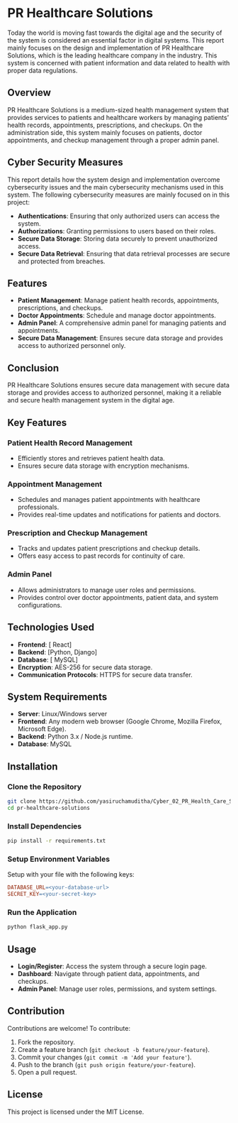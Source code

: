 # PR Healthcare Solutions

Today the world is moving fast towards the digital age and the security of the system is considered an essential factor in digital systems. This report mainly focuses on the design and implementation of PR Healthcare Solutions, which is the leading healthcare company in the industry. This system is concerned with patient information and data related to health with proper data regulations.

## Overview

PR Healthcare Solutions is a medium-sized health management system that provides services to patients and healthcare workers by managing patients’ health records, appointments, prescriptions, and checkups. On the administration side, this system mainly focuses on patients, doctor appointments, and checkup management through a proper admin panel.

## Cyber Security Measures

This report details how the system design and implementation overcome cybersecurity issues and the main cybersecurity mechanisms used in this system. The following cybersecurity measures are mainly focused on in this project:

- **Authentications**: Ensuring that only authorized users can access the system.
- **Authorizations**: Granting permissions to users based on their roles.
- **Secure Data Storage**: Storing data securely to prevent unauthorized access.
- **Secure Data Retrieval**: Ensuring that data retrieval processes are secure and protected from breaches.

## Features

- **Patient Management**: Manage patient health records, appointments, prescriptions, and checkups.
- **Doctor Appointments**: Schedule and manage doctor appointments.
- **Admin Panel**: A comprehensive admin panel for managing patients and appointments.
- **Secure Data Management**: Ensures secure data storage and provides access to authorized personnel only.

## Conclusion

PR Healthcare Solutions ensures secure data management with secure data storage and provides access to authorized personnel, making it a reliable and secure health management system in the digital age.
## Key Features

### Patient Health Record Management
- Efficiently stores and retrieves patient health data.
- Ensures secure data storage with encryption mechanisms.

### Appointment Management
- Schedules and manages patient appointments with healthcare professionals.
- Provides real-time updates and notifications for patients and doctors.

### Prescription and Checkup Management
- Tracks and updates patient prescriptions and checkup details.
- Offers easy access to past records for continuity of care.

### Admin Panel
- Allows administrators to manage user roles and permissions.
- Provides control over doctor appointments, patient data, and system configurations.

## Technologies Used
- **Frontend**: [ React]
- **Backend**: [Python, Django]
- **Database**: [ MySQL]
- **Encryption**: AES-256 for secure data storage.
- **Communication Protocols**: HTTPS for secure data transfer.

## System Requirements
- **Server**: Linux/Windows server
- **Frontend**: Any modern web browser (Google Chrome, Mozilla Firefox, Microsoft Edge).
- **Backend**: Python 3.x / Node.js runtime.
- **Database**: MySQL

## Installation

### Clone the Repository
```bash
git clone https://github.com/yasiruchamuditha/Cyber_02_PR_Health_Care_Solutions.git 
cd pr-healthcare-solutions  
```

### Install Dependencies
```bash
pip install -r requirements.txt  
```

### Setup Environment Variables
Setup with your file with the following keys:
```makefile
DATABASE_URL=<your-database-url>  
SECRET_KEY=<your-secret-key>  
```

### Run the Application
```bash
python flask_app.py   
```

## Usage
- **Login/Register**: Access the system through a secure login page.
- **Dashboard**: Navigate through patient data, appointments, and checkups.
- **Admin Panel**: Manage user roles, permissions, and system settings.

## Contribution
Contributions are welcome! To contribute:
1. Fork the repository.
2. Create a feature branch (`git checkout -b feature/your-feature`).
3. Commit your changes (`git commit -m 'Add your feature'`).
4. Push to the branch (`git push origin feature/your-feature`).
5. Open a pull request.

## License
This project is licensed under the MIT License.
